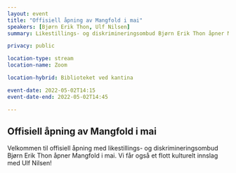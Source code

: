 ```yaml
---
layout: event
title: "Offisiell åpning av Mangfold i mai"
speakers: [Bjørn Erik Thon, Ulf Nilsen]
summary: Likestillings- og diskrimineringsombud Bjørn Erik Thon åpner Mangfold i mai.

privacy: public

location-type: stream
location-name: Zoom

location-hybrid: Biblioteket ved kantina

event-date: 2022-05-02T14:15
event-date-end: 2022-05-02T14:45

---
```

## Offisiell åpning av Mangfold i mai

Velkommen til offisiell åpning med likestillings- og diskrimineringsombud Bjørn Erik Thon åpner Mangfold i mai. Vi får også et flott kulturelt innslag med Ulf Nilsen!
